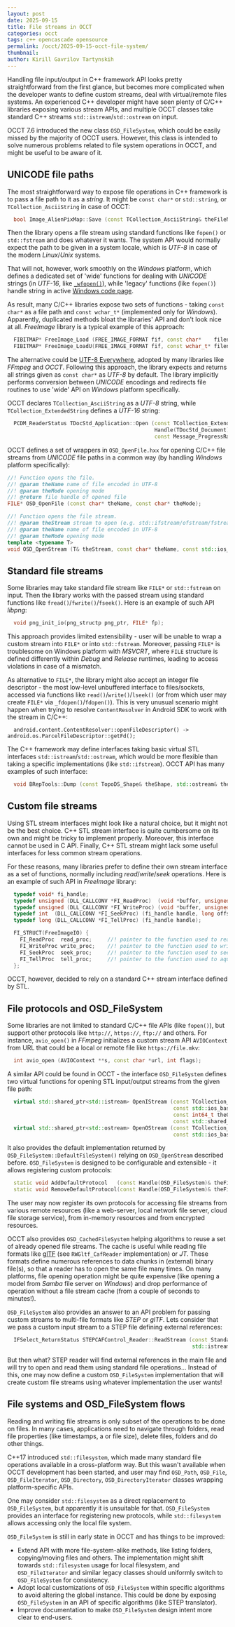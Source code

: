 ```yaml
---
layout: post
date: 2025-09-15
title: File streams in OCCT
categories: occt
tags: c++ opencascade opensource
permalink: /occt/2025-09-15-occt-file-system/
thumbnail:
author: Kirill Gavrilov Tartynskih
---
```


Handling file input/output in C++ framework API looks pretty straightforward from the first glance,
but becomes more complicated when the developer wants to define custom streams, deal with virtual/remote files systems.
An experienced C++ developer might have seen plenty of C/C++ libraries exposing various stream APIs,
and multiple OCCT classes take standard C++ streams `std::istream`/`std::ostream` on input.

OCCT 7.6 introduced the new class `OSD_FileSystem`, which could be easily missed by the majority of OCCT users.
However, this class is intended to solve numerous problems related to file system operations in OCCT, and might be useful to be aware of it.

<!--break-->

## UNICODE file paths

The most straightforward way to expose file operations in C++ framework is to pass a file path to it as a *string*.
It might be `const char*` or `std::string`, or `TCollection_AsciiString` in case of OCCT:
```cpp
  bool Image_AlienPixMap::Save (const TCollection_AsciiString& theFileName);
```

Then the library opens a file stream using standard functions like `fopen()` or `std::fstream` and does whatever it wants.
The system API would normally expect the path to be given in a system locale, which is *UTF-8* in case of the modern *Linux*/*Unix* systems.

That will not, however, work smoothly on the *Windows* platform, which defines a dedicated set of 'wide' functions for dealing with *UNICODE* strings
(in *UTF-16*, like [`_wfopen()`](https://learn.microsoft.com/ru-ru/cpp/c-runtime-library/reference/fopen-s-wfopen-s)),
while 'legacy' functions (like `fopen()`) handle string in active [Windows code page](https://en.wikipedia.org/wiki/Windows_code_page).

As result, many C/C++ libraries expose two sets of functions - taking `const char*` as a file path and `const wchar_t*` (implemented only for *Windows*).
Apparently, duplicated methods bloat the libraries' API and don't look nice at all.
*FreeImage* library is a typical example of this approach:
```cpp
  FIBITMAP* FreeImage_Load (FREE_IMAGE_FORMAT fif, const char*    filename, int flags);
  FIBITMAP* FreeImage_LoadU(FREE_IMAGE_FORMAT fif, const wchar_t* filename, int flags);
```

The alternative could be [UTF-8 Everywhere](https://utf8everywhere.org/), adopted by many libraries like *FFmpeg* and *OCCT*.
Following this approach, the library expects and returns all strings given as `const char*` as *UTF-8* by default.
The library implicitly performs conversion between *UNICODE* encodings and redirects file routines to use 'wide' API on *Windows* platform specifically.

OCCT declares `TCollection_AsciiString` as a *UTF-8* string, while `TCollection_ExtendedString` defines a *UTF-16* string:
```cpp
  PCDM_ReaderStatus TDocStd_Application::Open (const TCollection_ExtendedString& thePath,
                                               Handle(TDocStd_Document)& theDoc,
                                               const Message_ProgressRange& theRange = Message_ProgressRange())
```

OCCT defines a set of wrappers in `OSD_OpenFile.hxx` for opening C/C++ file streams from *UNICODE* file paths in a common way (by handling *Windows* platform specifically):
```cpp
//! Function opens the file.
//! @param theName name of file encoded in UTF-8
//! @param theMode opening mode
//! @return file handle of opened file
FILE* OSD_OpenFile (const char* theName, const char* theMode);

//! Function opens the file stream.
//! @param theStream stream to open (e.g. std::ifstream/ofstream/fstream)
//! @param theName name of file encoded in UTF-8
//! @param theMode opening mode
template <typename T>
void OSD_OpenStream (T& theStream, const char* theName, const std::ios_base::openmode theMode);
```

## Standard file streams

Some libraries may take standard file stream like `FILE*` or `std::fstream` on input.
Then the library works with the passed stream using standard functions like `fread()`/`fwrite()`/`fseek()`.
Here is an example of such API *libpng*:
```cpp
  void png_init_io(png_structp png_ptr, FILE* fp);
```

This approach provides limited extensibility - user will be unable to wrap a custom stream into `FILE*` or into `std::fstream`.
Moreover, passing `FILE*` is troublesome on Windows platform with *MSVCRT*, where `FILE` structure is defined differently within *Debug* and *Release* runtimes,
leading to access violations in case of a mismatch.

As alternative to `FILE*`, the library might also accept an integer file descriptor - the most low-level unbuffered interface to files/sockets,
accessed via functions like `read()`/`write()`/`lseek()` (or from which user may create `FILE*` via `_fdopen()`/`fdopen()`).
This is very unusual scenario might happen when trying to resolve `ContentResolver` in Android SDK to work with the stream in C/C++:
```
  android.content.ContentResolver::openFileDescriptor() -> android.os.ParcelFileDescriptor::getFd();
```

The C++ framework may define interfaces taking basic virtual STL interfaces `std::istream`/`std::ostream`,
which would be more flexible than taking a specific implementations (like `std::ifstream`).
OCCT API has many examples of such interface:
```cpp
  void BRepTools::Dump (const TopoDS_Shape& theShape, std::ostream& theStream);
```

## Custom file streams

Using STL stream interfaces might look like a natural choice, but it might not be the best choice.
C++ STL stream interface is quite cumbersome on its own and might be tricky to implement properly. Moreover, this interface cannot be used in C API.
Finally, C++ STL stream might lack some useful interfaces for less common stream operations.

For these reasons, many libraries prefer to define their own stream interface as a set of functions, normally including *read*/*write*/*seek* operations.
Here is an example of such API in *FreeImage* library:
```cpp
  typedef void* fi_handle;
  typedef unsigned (DLL_CALLCONV *FI_ReadProc)  (void *buffer, unsigned size, unsigned count, fi_handle handle);
  typedef unsigned (DLL_CALLCONV *FI_WriteProc) (void *buffer, unsigned size, unsigned count, fi_handle handle);
  typedef int  (DLL_CALLCONV *FI_SeekProc) (fi_handle handle, long offset, int origin);
  typedef long (DLL_CALLCONV *FI_TellProc) (fi_handle handle);

  FI_STRUCT(FreeImageIO) {
    FI_ReadProc  read_proc;     //! pointer to the function used to read data
    FI_WriteProc write_proc;    //! pointer to the function used to write data
    FI_SeekProc  seek_proc;     //! pointer to the function used to seek
    FI_TellProc  tell_proc;     //! pointer to the function used to aquire the current position
  };
```

OCCT, however, decided to rely on a standard C++ stream interface defined by STL.

## File protocols and OSD_FileSystem

Some libraries are not limited to standard C/C++ file APIs (like `fopen()`), but support other protocols like `http://`, `https://`, `ftp://` and others.
For instance, `avio_open()` in *FFmpeg* initializes a custom stream API `AVIOContext` from URL that could be a local or remote file like `https://file.mkv`:
```cpp
  int avio_open (AVIOContext **s, const char *url, int flags);
```

A similar API could be found in OCCT - the interface `OSD_FileSystem` defines two virtual functions for opening STL input/output streams from the given file path:

```cpp
  virtual std::shared_ptr<std::istream> OpenIStream (const TCollection_AsciiString& theUrl,
                                                     const std::ios_base::openmode theMode,
                                                     const int64_t theOffset = 0,
                                                     const std::shared_ptr<std::istream>& theOldStream = std::shared_ptr<std::istream>());
  virtual std::shared_ptr<std::ostream> OpenOStream (const TCollection_AsciiString& theUrl,
                                                     const std::ios_base::openmode theMode);
```

It also provides the default implementation returned by `OSD_FileSystem::DefaultFileSystem()` relying on `OSD_OpenStream` described before.
`OSD_FileSystem` is designed to be configurable and extensible - it allows registering custom protocols:

```cpp
  static void AddDefaultProtocol   (const Handle(OSD_FileSystem)& theFileSystem, bool theIsPreferred = false);
  static void RemoveDefaultProtocol(const Handle(OSD_FileSystem)& theFileSystem);
```

The user may now register its own protocols for accessing file streams from various remote resources
(like a web-server, local network file server, cloud file storage service),
from in-memory resources and from encrypted resources.

OCCT also provides `OSD_CachedFileSystem` helping algorithms to reuse a set of already opened file streams.
The cache is useful while reading file formats like [glTF](https://www.khronos.org/gltf/) (see `RWGltf_CafReader` implementation) or *JT*.
These formats define numerous references to data chunks in (external) binary file(s), so that a reader has to open the same file many times.
On many platforms, file opening operation might be quite expensive (like opening a model from *Samba* file server on *Windows*)
and drop performance of operation without a file stream cache (from a couple of seconds to minutes!).

`OSD_FileSystem` also provides an answer to an API problem for passing custom streams to multi-file formats like *STEP* or *glTF*.
Lets consider that we pass a custom input stream to a STEP file defining external references:
```cpp
  IFSelect_ReturnStatus STEPCAFControl_Reader::ReadStream (const Standard_CString theName,
                                                           std::istream& theIStream);
```
But then what? STEP reader will find external references in the main file and will try to open and read them using standard file operations...
Instead of this, one may now define a custom `OSD_FileSystem` implementation that will create custom file streams using whatever implementation the user wants!

## File systems and OSD_FileSystem flows

Reading and writing file streams is only subset of the operations to be done on files.
In many cases, applications need to navigate through folders, read file properties (like timestamps, a or file size), delete files, folders and do other things.

C++17 introduced `std::filesystem`, which made many standard file operations available in a cross-platform way.
But this wasn't available when OCCT development has been started, and user may find
`OSD_Path`, `OSD_File`, `OSD_FileIterator`, `OSD_Directory`, `OSD_DirectoryIterator` classes wrapping platform-specific APIs.

One may consider `std::filesystem` as a direct replacement to `OSD_FileSystem`, but apparently it is unsuitable for that.
`OSD_FileSystem` provides an interface for registering new protocols, while `std::filesystem` allows accessing only the local file system.

`OSD_FileSystem` is still in early state in OCCT and has things to be improved:
- Extend API with more file-system-alike methods, like listing folders, copying/moving files and others.
  The implementation might shift towards `std::filesystem` usage for local filesystem,
  and `OSD_FileIterator` and similar legacy classes should uniformly switch to `OSD_FileSystem` for consistency.
- Adopt local customizations of `OSD_FileSystem` within specific algorithms to avoid altering the global instance.
  This could be done by exposing `OSD_FileSystem` in an API of specific algorithms (like STEP translator).
- Improve documentation to make `OSD_FileSystem` design intent more clear to end-users.
